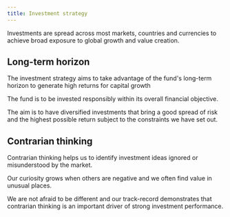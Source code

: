 ```yaml
---
title: Investment strategy
---
```

Investments are spread across most markets, countries and currencies to achieve broad exposure to global growth and value creation.

## Long-term horizon

The investment strategy aims to take advantage of the fund's long-term horizon to generate high returns for capital growth

The fund is to be invested responsibly within its overall financial objective. 

The aim is to have diversified investments that bring a good spread of risk and the highest possible return subject to the constraints we have set out.

## Contrarian thinking

Contrarian thinking helps us to identify investment ideas ignored or misunderstood by the market. 

Our curiosity grows when others are negative and we often find value in unusual places. 

We are not afraid to be different and our track-record demonstrates that contrarian thinking is an important driver of strong investment performance.
